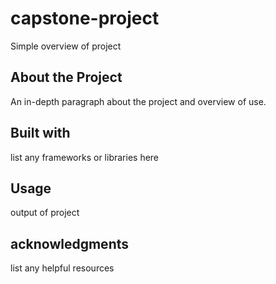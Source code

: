 # capstone-project
Simple overview of project

## About the Project
An in-depth paragraph about the project and overview of use.

## Built with
list any frameworks or libraries here

## Usage
output of project

## acknowledgments
list any helpful resources



